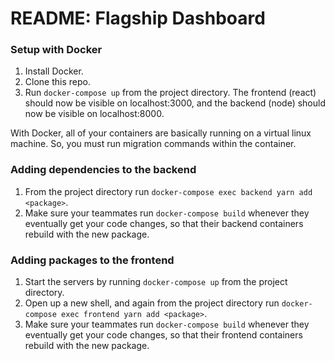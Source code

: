 # README: Flagship Dashboard

### Setup with Docker

1. Install Docker.
2. Clone this repo.
3. Run `docker-compose up` from the project directory. The frontend (react) should now be visible on localhost:3000, and the backend (node) should now be visible on localhost:8000.

With Docker, all of your containers are basically running on a virtual linux machine. So, you must run migration commands within the container. 

### Adding dependencies to the backend

1. From the project directory run `docker-compose exec backend yarn add <package>`.
2. Make sure your teammates run `docker-compose build` whenever they eventually get your code changes, so that their backend containers rebuild with the new package.

### Adding packages to the frontend

1. Start the servers by running `docker-compose up` from the project directory.
2. Open up a new shell, and again from the project directory run `docker-compose exec frontend yarn add <package>`.
3. Make sure your teammates run `docker-compose build` whenever they eventually get your code changes, so that their frontend containers rebuild with the new package.

